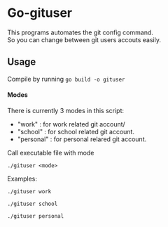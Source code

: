 # Go-gituser

This programs automates the git config command. <br>
So you can change between git users accouts easily.

## Usage

Compile by running `go build -o gituser`

#### Modes

There is currently 3 modes in this script:

- "work" : for work related git account/
- "school" : for school related git account.
- "personal" : for personal relared git account.

Call executable file with mode

```
./gituser <mode>
```

Examples:

```
./gituser work
```

```
./gituser school
```

```
./gituser personal
```

